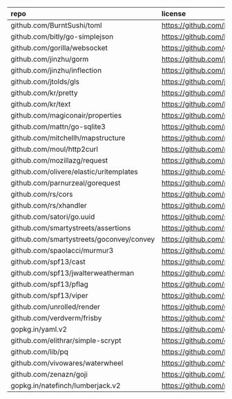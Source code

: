 |repo| license |
|:---|:---|
|github.com/BurntSushi/toml|https://github.com/BurntSushi/toml/blob/master/COPYING|
|github.com/bitly/go-simplejson|https://github.com/bitly/go-simplejson/blob/master/LICENSE|
|github.com/gorilla/websocket|https://github.com/gorilla/websocket/blob/master/LICENSE|
|github.com/jinzhu/gorm|https://github.com/jinzhu/gorm/blob/master/License|
|github.com/jinzhu/inflection|https://github.com/jinzhu/inflection/blob/master/LICENSE|
|github.com/jtolds/gls|https://github.com/jtolds/gls/blob/master/LICENSE|
|github.com/kr/pretty|https://github.com/kr/pretty/blob/master/License|
|github.com/kr/text|https://github.com/kr/text/blob/master/License|
|github.com/magiconair/properties|https://github.com/magiconair/properties/blob/master/LICENSE|
|github.com/mattn/go-sqlite3|https://github.com/mattn/go-sqlite3/blob/master/LICENSE|
|github.com/mitchellh/mapstructure|https://github.com/mitchellh/mapstructure/blob/master/LICENSE|
|github.com/moul/http2curl|https://github.com/moul/http2curl/blob/master/LICENSE|
|github.com/mozillazg/request|https://github.com/mozillazg/request/blob/master/LICENSE|
|github.com/olivere/elastic/uritemplates|https://github.com/olivere/elastic/blob/release-branch.v3/LICENSE|
|github.com/parnurzeal/gorequest|https://github.com/parnurzeal/gorequest/blob/master/LICENSE|
|github.com/rs/cors|https://github.com/rs/cors/blob/master/LICENSE|
|github.com/rs/xhandler|https://github.com/rs/xhandler/blob/master/LICENSE|
|github.com/satori/go.uuid|https://github.com/satori/go.uuid/blob/master/LICENSE|
|github.com/smartystreets/assertions|https://github.com/smartystreets/assertions/blob/master/LICENSE.md|
|github.com/smartystreets/goconvey/convey|https://github.com/smartystreets/goconvey/blob/master/LICENSE.md|
|github.com/spaolacci/murmur3|https://github.com/spaolacci/murmur3/blob/master/LICENSE|
|github.com/spf13/cast|https://github.com/spf13/cast/blob/master/LICENSE|
|github.com/spf13/jwalterweatherman|https://github.com/spf13/jwalterweatherman/blob/master/LICENSE|
|github.com/spf13/pflag|https://github.com/spf13/pflag/blob/master/LICENSE|
|github.com/spf13/viper|https://github.com/spf13/viper/blob/master/LICENSE|
|github.com/unrolled/render|https://github.com/unrolled/render/blob/master/LICENSE|
|github.com/verdverm/frisby|https://github.com/verdverm/frisby/blob/master/LICENSE|
|gopkg.in/yaml.v2|https://github.com/go-yaml/yaml/blob/v2/LICENSE|
|github.com/elithrar/simple-scrypt|https://github.com/elithrar/simple-scrypt/blob/master/LICENSE|
|github.com/lib/pq|https://github.com/lib/pq/blob/master/LICENSE.md|
|github.com/vivowares/waterwheel|https://github.com/vivowares/waterwheel/blob/master/LICENSE|
|github.com/zenazn/goji|https://github.com/zenazn/goji/blob/master/LICENSE|
|gopkg.in/natefinch/lumberjack.v2|https://github.com/natefinch/lumberjack/blob/v2.0/LICENSE|
